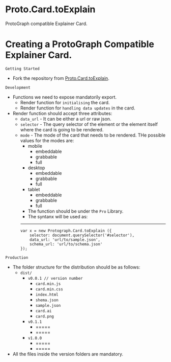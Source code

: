 # Proto.Card.toExplain
ProtoGraph compatible Explainer Card.
# Creating a ProtoGraph Compatible Explainer Card.

`Getting Started`
  * Fork the repository from  [Proto.Card.toExplain](https://github.com/pykih/Proto.Card.toExplain "Proto.Card.toExplain").
 
`Development`
* Functions we need to expose mandatorily export.
  * Render function for `initialising` the card.
  * Render function for `handling data updates` in the card.
* Render function should accept three attributes:
  * `data_url` - It can be either a url or raw json.
  * `selector` - The query selector of the element or the element itself where the card is going to be rendered.
  * `mode` - The mode of the card that needs to be rendered. THe possible values for the modes are:
    * mobile
      * embeddable
      * grabbable
      * full
    * desktop
      * embeddable
      * grabbable
      * full
    * tablet
      * embeddable
      * grabbable
      * full
    * The function should be under the `Pro` Library.
    * The syntanx will be used as:
    ---
        var x = new Protograph.Card.toExplain ({
            selector: document.querySelector('#selector'),
            data_url: 'url/to/sample.json',
            schema_url: 'url/to/schema.json'
        });

`Production`
* The folder structure for the distribution should be as follows:
    * `dist/`
        * `v0.0.1 // version number` 
            * `card.min.js`
            * `card.min.css`
            * `index.html`
            * `shema.json`
            * `sample.json`
            * `card.ai`
            * `card.png`
        * `v0.1.1`
            * =====
            * =====
        * `v1.0.0` 
            * =====
            * =====
* All the files inside the version folders are mandatory.
